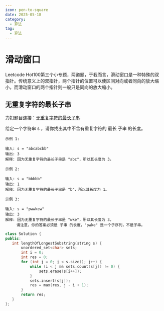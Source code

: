 ```yaml
---
icon: pen-to-square
date: 2025-05-18
category:
  - 算法
tag:
  - 算法
---
```


# 滑动窗口
Leetcode Hot100第三个小专题，两道题，于我而言，滑动窗口是一种特殊的双指针。传统意义上的双指针，两个指针的位置可以使区间对向或者同向的放大缩小，而滑动窗口的两个指针则一般只是同向的放大缩小。
## 无重复字符的最长子串
力扣题目连接：[无重复字符的最长子串](https://leetcode.cn/problems/longest-substring-without-repeating-characters/description/?envType=study-plan-v2&envId=top-100-liked)

给定一个字符串 s ，请你找出其中不含有重复字符的 最长 子串 的长度。

```
示例 1:

输入: s = "abcabcbb"
输出: 3 
解释: 因为无重复字符的最长子串是 "abc"，所以其长度为 3。
```
```
示例 2:

输入: s = "bbbbb"
输出: 1
解释: 因为无重复字符的最长子串是 "b"，所以其长度为 1。
```
```
示例 3:

输入: s = "pwwkew"
输出: 3
解释: 因为无重复字符的最长子串是 "wke"，所以其长度为 3。
     请注意，你的答案必须是 子串 的长度，"pwke" 是一个子序列，不是子串。
```
```cpp
class Solution {
public:
   int lengthOfLongestSubstring(string s) {
       unordered_set<char> sets;
       int i = 0;
       int res = 0;
       for (int j = 0; j < s.size(); j++) {
           while (i < j && sets.count(s[j]) != 0) {
               sets.erase(s[i++]);
           }
           sets.insert(s[j]);
           res = max(res, j - i + 1);
       }
       return res;
   }
};
```